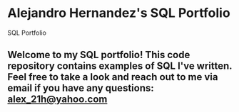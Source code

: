 # Alejandro Hernandez's SQL Portfolio
SQL Portfolio
## Welcome to my SQL portfolio! This code repository contains examples of SQL I've written. Feel free to take a look and reach out to me via email if you have any questions: alex_21h@yahoo.com

